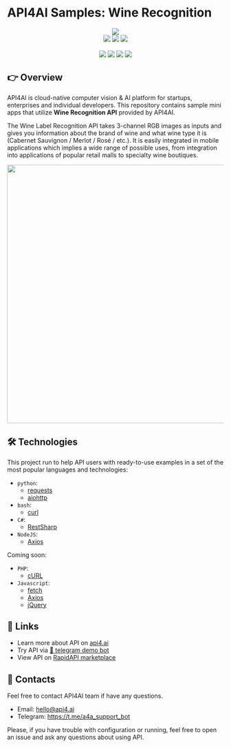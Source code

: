 # API4AI Samples: Wine Recognition

<div align="center">
<a target="_blank" href="https://api4.ai?utm_source=wine_rec_example_repo&utm_medium=readme&utm_campaign=examples"><img src="https://storage.googleapis.com/api4ai-static/logo/a4a-logo-horizontal-gradient-rectangular-bg-round-glow-small-550.png"/></a>
</div>


<div align="center">
<a target="_blank" href="https://rapidapi.com/api4ai-api4ai-default/api/wine-recognition2/details"><img src="https://img.shields.io/badge/View%20on%20RapidAPI-gray?logo=octopusdeploy&style=for-the-badge"/></a>
<a target="_blank" href="https://api4.ai/apis/wine-rec?utm_source=wine_rec_example_repo&utm_medium=readme&utm_campaign=examples"><img src="https://img.shields.io/badge/api4.ai%20platform-fee33c?style=for-the-badge&logo=icloud&logoColor=black"/></a>
<a target="_blank" href="https://t.me/a4a_wine_rec_bot"><img src="https://img.shields.io/badge/-Telegram%20demo-ddd?logo=telegram&style=for-the-badge"/></a>
<br><br>
<a target="_blank" href="https://www.instagram.com/api4ai"><img src="https://img.shields.io/badge/instagram--blue?style=social&logo=instagram"/></a>
<a target="_blank" href="https://www.facebook.com/api4ai.solutions/"><img src="https://img.shields.io/badge/facebook--blue?style=social&logo=facebook"/></a>
<a target="_blank" href="https://twitter.com/Api4Ai"><img src="https://img.shields.io/badge/twitter--blue?style=social&logo=twitter"/></a>
<a target="_blank" href="https://www.linkedin.com/company/api4ai"><img src="https://img.shields.io/badge/linkedin--blue?style=social&logo=linkedin"/></a>
</div>


## 👉 Overview

API4AI is cloud-native computer vision & AI platform for startups, enterprises and individual developers. This repository contains sample mini apps that utilize **Wine Recognition API** provided by API4AI.

The Wine Label Recognition API takes 3-channel RGB images as inputs and gives you information about the brand of wine and what wine type it is (Cabernet Sauvignon / Merlot / Rosé / etc.). It is easily integrated in mobile applications which implies a wide range of possible uses, from integration into applications of popular retail malls to specialty wine boutiques.

<div align="center">
<img width="600" src="https://storage.googleapis.com/api4ai-static/visuals/wine_recognition_1.jpg"/>
</div>


## 🛠 Technologies

This project run to help API users with ready-to-use examples in a set of the most popular languages and technologies:

* `python`:
  * [requests](./python/requests)
  * [aiohttp](./python/aiohttp)
* `bash`:
  * [curl](./bash/curl)
* `C#`:
  * [RestSharp](./csharp/restsharp)
* `NodeJS`:
  * [Axios](./nodejs/axios)

Coming soon:

* `PHP`:
  * [cURL](./php/curl)
* `Javascript`:
  * [fetch](./js/fetch)
  * [Axios](./js/axios)
  * [jQuery](./js/jquery)


## 🔗 Links

* Learn more about API on [api4.ai](https://api4.ai/docs/wine-rec?utm_source=wine_rec_example_repo&utm_medium=readme&utm_campaign=examples)
* Try API via [🤖 telegram demo bot](https://t.me/a4a_wine_rec_bot)
* View API on [RapidAPI marketplace](https://rapidapi.com/api4ai-api4ai-default/api/wine-recognition2/details)


## 📩 Contacts

Feel free to contact API4AI team if have any questions.

* Email: hello@api4.ai
* Telegram: https://t.me/a4a_support_bot

Please, if you have trouble with configuration or running, feel free to open an issue and ask any questions about using API.
